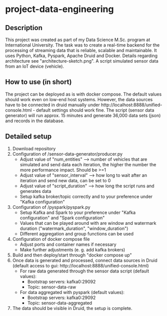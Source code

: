 # project-data-engineering
 
 ## Description
 This project was created as part of my Data Science M.Sc. program at International University. The task was to create a real-time backend for the processing of streaming data that is reliable, scalable and maintainable. It uses Python, Kafka, Pyspark, Apache Druid and Docker. Details regarding architecture see "architecture-sketch.png". A script simulated sensor data from an IoT device (vehicle).
 
 ## How to use (in short)
The project can be deployed as is with docker compose. The default values should work even on low-end host systems. However, the data sources have to be connected in druid manually under http://localhost:8888/unified-console.html - default settings should work fine. The script (sensor data generator) will run approx. 15 minutes and generate 36,000 data sets (json) and records in the database.

## Detailed setup
1. Download repository
1. Configuration of /sensor-data-generator/producer.py
   * Adjust value of "num_entities" --> number of vehicles that are simulated and send data each iteration, the higher the number the more performance impact. Should be >=1 
   * Adjust value of "sensor_interval" --> how long to wait after an iteration and send new data, can be set to 0
   * Adjust value of "script_duration" --> how long the script runs and generates data
   * Setup kafka broker/topic correctly and to your preference under "Kafka configuration"
1. Configuration of /pyspark/pyspark.py
   * Setup Kafka and Spark to your preference under "Kafka configuration" and "Spark configuration"
   * Values that can be played around with are window and watermark duration ("watermark_duration", "window_duration")
   * Different aggregation and group functions can be used
1. Configuration of docker compose file
   * Adjust ports and container names if necessary
   * Make further adjustments (e. g. add kafka brokers)
1. Build and then deploy/start through "docker compose up"
1. Once data is generated and processed, connect data sources in Druid (default access to gui: http://localhost:8888/unified-console.html)
   * For raw data generated through the sensor data script (default values):
     * Bootstrap servers: kafka0:29092
     * Topic: sensor-data-raw
   * For data aggregated with pyspark (default values):
     * Bootstrap servers: kafka0:29092
     * Topic: sensor-data-aggregated
1. The data should be visible in Druid, the setup is complete.
   
     
